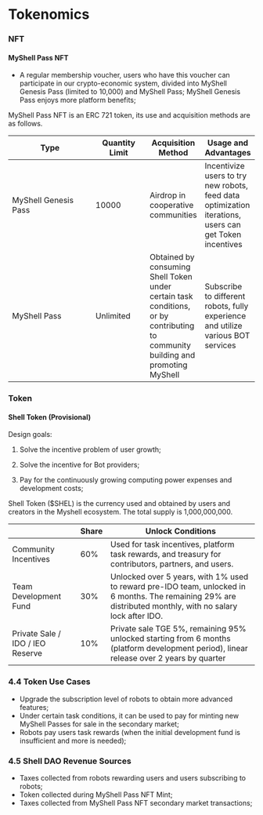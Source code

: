 # Tokenomics

### NFT

#### MyShell Pass NFT

* A regular membership voucher, users who have this voucher can participate in our crypto-economic system, divided into MyShell Genesis Pass (limited to 10,000) and MyShell Pass; MyShell Genesis Pass enjoys more platform benefits;

MyShell Pass NFT is an ERC 721 token, its use and acquisition methods are as follows.

<table><thead><tr><th width="172">Type</th><th width="99">Quantity Limit</th><th>Acquisition Method</th><th>Usage and Advantages</th></tr></thead><tbody><tr><td>MyShell Genesis Pass</td><td>10000</td><td>Airdrop in cooperative communities</td><td>Incentivize users to try new robots, feed data optimization iterations, users can get Token incentives</td></tr><tr><td>MyShell Pass</td><td>Unlimited</td><td>Obtained by consuming Shell Token under certain task conditions, or by contributing to community building and promoting MyShell</td><td>Subscribe to different robots, fully experience and utilize various BOT services</td></tr></tbody></table>

### Token

#### Shell Token (Provisional)

Design goals:

1. Solve the incentive problem of user growth;

2. Solve the incentive for Bot providers;

3. Pay for the continuously growing computing power expenses and development costs;

Shell Token ($SHEL) is the currency used and obtained by users and creators in the Myshell ecosystem. The total supply is 1,000,000,000.

|                  | Share  | Unlock Conditions                                                |
| ---------------- | --- | --------------------------------------------------- |
| Community Incentives             | 60% | Used for task incentives, platform task rewards, and treasury for contributors, partners, and users.                    |
| Team Development Fund           | 30% | Unlocked over 5 years, with 1% used to reward pre-IDO team, unlocked in 6 months. The remaining 29% are distributed monthly, with no salary lock after IDO. |
| Private Sale / IDO / IEO Reserve | 10% | Private sale TGE 5%, remaining 95% unlocked starting from 6 months (platform development period), linear release over 2 years by quarter             |

### 4.4 Token Use Cases

* Upgrade the subscription level of robots to obtain more advanced features;
* Under certain task conditions, it can be used to pay for minting new MyShell Passes for sale in the secondary market;
* Robots pay users task rewards (when the initial development fund is insufficient and more is needed);

### 4.5 Shell DAO Revenue Sources

* Taxes collected from robots rewarding users and users subscribing to robots;
* Token collected during MyShell Pass NFT Mint;
* Taxes collected from MyShell Pass NFT secondary market transactions;